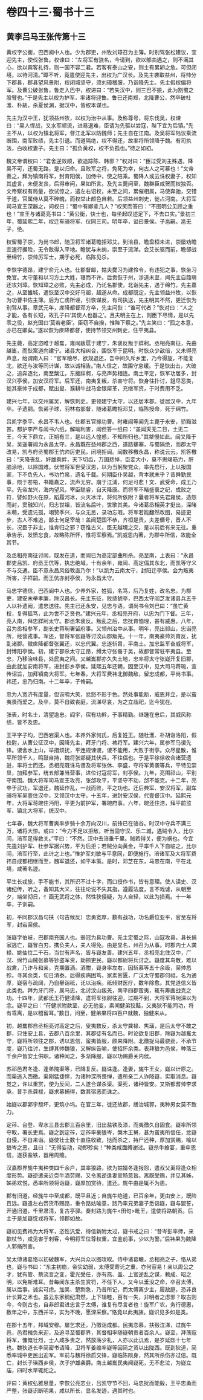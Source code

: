 # 卷四十三·蜀书十三

## 黄李吕马王张传第十三

黄权字公衡，巴西阆中人也。少为郡吏，州牧刘璋召为主簿。时别驾张松建议，宜迎先主，使伐张鲁。权谏曰：“左将军有骁名，今请到，欲以部曲遇之，则不满其心，欲以宾客礼待，则一国不容二君。若客有泰山之安，则主有累卵之危。可但闭境，以待河清。”璋不听，竟遣使迎先主，出权为广汉长。及先主袭取益州，将帅分下郡县，郡县望风景附，权闭城坚守，须刘璋稽服，乃诣降先主。先主假权偏将军。及曹公破张鲁，鲁走入巴中，权进曰：“若失汉中，则三巴不振，此为割蜀之股臂也。”于是先主以权为护军，率诸将迎鲁。鲁已还南郑，北降曹公，然卒破杜濩、朴胡，杀夏侯渊，据汉中，皆权本谋也。

先主为汉中王，犹领益州牧，以权为治中从事。及称尊号，将东伐吴，权谏曰：“吴人悍战，又水军顺流，进易退难，臣请为先驱以尝寇，陛下宜为后镇。”先主不从，以权为镇北将军，督江北军以防魏师；先主自在江南。及吴将军陆议乘流断围，南军败绩，先主引退。而道隔绝，权不得还，故率将所领降于魏。有司执法，白收权妻子。先主曰：“孤负黄权，权不负孤也。”待之如初。

魏文帝谓权曰：“君舍逆效顺，欲追踪陈、韩邪？”权对曰：“臣过受刘主殊遇，降吴不可，还蜀无路，是以归命。且败军之将，免死为幸，何古人之可慕也！”文帝善之，拜为镇南将军，封育阳侯，加侍中，使之陪乘。蜀降人或云诛权妻子，权知其虚言，未便发丧，后得审问，果如所言。及先主薨问至，魏群臣咸贺而权独否。文帝察权有局量，欲试惊之，遣左右诏权，未至之间，累催相属，马使奔驰，交错于道，官属侍从莫不碎魄，而权举止颜色自若。后领益州刺史，徙占河南。大将军司马宣王深器之，问权曰：“蜀中有卿辈几人？”权笑而答曰：“不图明公见顾之重也！”宣王与诸葛亮书曰：“黄公衡，快士也，每坐起叹述足下，不去口实。”景初三年，蜀延熙二年，权迁车骑将军、仪同三司。明年卒，谥曰景侯。子邕嗣。邕无子，绝。

权留蜀子崇，为尚书郎，随卫将军诸葛瞻拒邓艾。到涪县，瞻盘桓未进，崇屡劝瞻宜速行据险，无令敌得入平地。瞻犹与未纳，崇至于流涕。会艾长驱而前，瞻卻战至绵竹，崇帅厉军士，期于必死，临陈见杀。

李恢字德昂，建宁俞元人也。仕郡督邮，姑夫爨习为建伶令，有违犯之事，恢坐习免官。太守董和以习方土大姓，寝而不许。后贡恢于州，涉道未至，闻先主自葭萌还攻刘璋。恢知璋之必败，先主必成，乃讬名郡使，北诣先主，遇于绵竹。先主嘉之，从至雒城，遣恢至汉中交好马超，超遂从命。成都既定，先主领益州牧，以恢为功曹书佐主簿。后为亡虏所诬，引恢谋反，有司执送，先主明其不然，更迁恢为别驾从事。章武元年，庲降都督邓方卒，先主问恢：“谁可代者？”恢对曰：“人之才能，各有长短，故孔子曰‘其使人也器之’。且夫明主在上，则臣下尽情，是以先零之役，赵充国曰‘莫若老臣’。臣窃不自揆，惟陛下察之。”先主笑曰：“孤之本意，亦已在卿矣。”遂以恢为庲降都督，使持节领交州刺史，住平夷县。

先主薨，高定恣睢于越巂，雍闿跋扈于建宁，朱褒反叛于牂牁。丞相亮南征，先由越巂，而恢案道向建宁。诸县大相纠合，围恢军于昆明。时恢众少敌倍，又未得亮声息，绐谓南人曰：“官军粮尽，欲规退还，吾中间久斥乡里，乃今得旋，不能复北，欲还与汝等同计谋，故以诚相告。”南人信之，故围守怠缓。于是恢出击，大破之，追奔逐北，南至槃江，东接牂牁，与亮声势相连。南土平定，恢军功居多，封汉兴亭侯，加安汉将军。后军还，南夷复叛，杀害守将。恢身往扑讨，鉏尽恶类，徙其豪帅于成都，赋出叟、濮耕牛战马金银犀革，充继军资，于时费用不乏。

建兴七年，以交州属吴，解恢刺史。更领建宁太守，以还居本郡。徙居汉中，九年卒。子遗嗣。恢弟子球，羽林右部督，随诸葛瞻拒邓艾，临陈授命，死于绵竹。

吕凯字季平、永昌不韦人也。仕郡五官掾功曹。时雍闿等闻先主薨于永安，骄黠滋甚。都护李严与闿书六纸，解喻利害，闿但答一纸曰：“盖闻天无二日，土无二王，今天下鼎立，正朔有三，是以远人惶惑，不知所归也。”其桀慢如此。闿又降于吴，吴遥署闿为永昌太守。永昌既在益州郡之西，道路壅塞，与蜀隔绝，而郡太守改易，凯与府丞蜀郡王伉帅厉吏民，闭境拒闿。闿数移檄永昌，称说云云。凯答檄曰：“天降丧乱，奸雄乘衅，天下切齿，万国悲悼，臣妾大小，莫不思竭筋力，肝脑涂地，以除国难。伏惟将军世受汉恩，以为当躬聚党众，率先启行，上以报国家，下不负先人，书功竹帛，遗名千载。何期臣仆吴越，背本就末乎？昔舜勤民事，陨于苍梧，书籍嘉之，流声无穷。崩于江浦，何足可悲！文、武受命，成王乃平。先帝龙兴，海内望风，宰臣聪睿，自天降康。而将军不睹盛衰之纪，成败之符，譬如野火在原，蹈履河冰，火灭冰泮，将何所依附？曩者将军先君雍侯，造怨而封，窦融知兴，归志世祖，皆流名后叶，世歌其美。今诸葛丞相英才挺出，深睹未萌，受遗讬孤，翊赞季兴，与众无忌，录功忘瑕。将军若能翻然改图，易迹更步，古人不难追，鄙土何足宰哉！盖闻楚国不恭，齐桓是责，夫差僭号，晋人不长，况臣于非主，谁肯归之邪？窃惟古义，臣无越境之交，是以前后有来无往。重承告示，发愤忘食，故略陈所怀，惟将军察焉。”凯威恩内著，为郡中所信，故能全其节。

及丞相亮南征讨闿，既发在道，而闿已为高定部曲所杀。亮至南，上表曰：“永昌郡吏吕凯、府丞王伉等，执忠绝域，十有余年，雍闿、高定偪其东北，而凯等守义不与交通。臣不意永昌风俗敦直乃尔！”以凯为云南太守，封阳迁亭侯。会为叛夷所害，子祥嗣。而王伉亦封亭侯，为永昌太守。

马忠字德信，巴西阆中人也。少养外家，姓狐，名笃，后乃复姓，改名忠。为郡吏，建安末举孝廉，除汉昌长。先主东征，败绩猇亭，巴西太守阎芝发诸县兵五千人以补遗阙，遣忠送往。先主已还永安，见忠与语，谓尚书令刘巴曰：“虽亡黄权，复得狐笃，此为世不乏贤也。”建兴元年，丞相亮开府，以忠为门下督。三年，亮入南，拜忠牂牁太守。郡丞朱褒反。叛乱之后，忠抚育恤理，甚有威惠。八年，召为丞相参军，副长史蒋琬署留府事。又领州治中从事。明年，亮出祁山，忠诣亮所，经营戎事。军还，督将军张嶷等讨汶山郡叛羌。十一年，南夷豪帅刘胄反，扰乱诸郡。徵庲降都督张翼还，以忠代翼。忠遂斩胄，平南土。加忠监军奋威将军，封博阳亭侯。初，建宁郡杀太守正昂，缚太守张裔于吴，故都督常驻平夷县。至忠，乃移治味县，处民夷之间。又越巂郡亦久失土地，忠率将太守张嶷开复旧郡，由此就加安南将军，进封彭乡亭侯。延熙五年还朝，因至汉中，见大司马蒋琬，宣传诏旨，加拜镇南大将军。七年春，大将军费祎北御魏敌，留忠成都，平尚书事。祎还，忠乃归南。十二年卒，子脩嗣。

忠为人宽济有度量，但诙啁大笑，忿怒不形于色。然处事能断，威恩并立，是以蛮夷畏而爱之。及卒，莫不自致丧庭，流涕尽哀，为之立庙祀，迄今犹在。

张表，时名士，清望逾忠。阎宇，宿有功幹，于事精勤。继踵在忠后，其威风称绩，皆不及忠。

王平字子均，巴西宕渠人也。本养外家何氏，后复姓王。随杜濩、朴胡诣洛阳，假校尉，从曹公征汉中，因降先主，拜牙门将、裨将军。建兴六年，属参军马谡先锋。谡舍水上山，举措烦扰，平连规谏谡，谡不能用，大败于街亭。众尽星散，惟平所领千人，鸣鼓自持，魏将张郃疑其伏兵，不往偪也。于是平徐徐收合诸营遗迸，率将士而还。丞相亮既诛马谡及将军张休、李盛，夺将军黄袭等兵，平特见崇显，加拜参军，统五部兼当营事，进位讨寇将军，封亭侯。九年，亮围祁山，平别守南围。魏大将军司马宣王攻亮，张郃攻平，平坚守不动，郃不能克。十二年，亮卒于武功，军退还，魏延作乱，一战而败，平之功也。迁后典军、安汉将军，副车骑将军吴壹住汉中，又领汉中太守。十五年，进封安汉侯，代壹督汉中。延熙元年，大将军蒋琬住沔阳，平更为前护军，署琬府事。六年，琬还住涪，拜平前监军、镇北大将军，统汉中。

七年春，魏大将军曹爽率步骑十余万向汉川，前锋已在骆谷。时汉中守兵不满三万，诸将大惊。或曰：“今力不足以拒敌，听当固守汉、乐二城，遇贼令入，比尔间，涪军足得救关。”平曰：“不然。汉中去涪垂千里。贼若得关，便为祸也。今宜先遣刘护军、杜参军据兴势，平为后拒；若贼分向黄金，平率千人下自临之，比尔间，涪军行至，此计之上也。”惟护军刘敏与平意同，即便施行。涪诸军及大将军费祎自成都相继而至，魏军退还，如平本策。是时，邓芝在东，马忠在南，平在北境，咸著名迹。

平生长戎旅，手不能书，其所识不过十字，而口授作书，皆有意理。使人读史、汉诸纪传，听之，备知其大义，往往论说不失其指。遵履法度，言不戏谑，从朝至夕，端坐彻日，忄画无武将之体，然性狭侵疑，为人自轻，以此为损焉。十一年卒，子训嗣。

初，平同郡汉昌句扶（句古候反）忠勇宽厚，数有战功，功名爵位亚平，官至左将军，封宕渠侯。

张嶷字伯岐，巴郡南充国人也。弱冠为县功曹。先主定蜀之际，山寇攻县，县长捐家逃亡，嶷冒白刃，携负夫人，夫人得免。由是显名，州召为从事。时郡内士人龚禄、姚伷位二千石，当世有声名，皆与嶷友善。建兴五年，丞相亮北住汉中，广汉、绵竹山贼张慕等钞盗军资，劫掠吏民，嶷以都尉将兵讨之。嶷度其鸟散，难以战禽，乃诈与和亲，克期置酒。酒酣，嶷身率左右，因斩慕等五十余级，渠帅悉殄。寻其余类，旬日清泰。后得疾病困笃，家素贫匮，广汉太守蜀郡何祗，名为通厚，嶷宿与疏阔，乃自轝诣祗，讬以治疾。祗倾财医疗，数年除愈。其党道信义皆此类也。拜为牙门将，属马忠，北讨汶山叛羌，南平四郡蛮夷，辄有筹画战克之功。十四年，武都氐王苻健请降，遣将军张尉往迎，过期不到，大将军蒋琬深以为念。嶷平之曰：“苻健求附款至，必无他变，素闻健弟狡黠，又夷狄不能同功，将有乖离，是以稽留耳。”数日，问至，健弟果将四百户就魏，独健来从。

初，越巂郡自丞相亮讨高定之后，叟夷数反，杀太守龚禄、焦璜，是后太守不敢之郡，只住安上县，去郡八百余里，其郡徒有名而已。时论欲复旧郡，除嶷为越巂太守，嶷将所领往之郡，诱以恩信，蛮夷皆服，颇来降附。北徼捉马最骁劲，不承节度，嶷乃往讨，生缚其帅魏狼，又解纵告喻，使招怀余类。表拜狼为邑侯，种落三千余户皆安土供职。诸种闻之，多渐降服，嶷以功赐爵关内侯。

苏祁邑君冬逢、逢弟隗渠等，已降复反。嶷诛逢。逢妻，旄牛王女，嶷以计原之。而渠逃入西徼。渠刚猛捷悍，为诸种深所畏惮，遣所亲二人诈降嶷，实取消息。嶷觉之，许以重赏，使为反间，二人遂合谋杀渠。渠死，诸种皆安。又斯都耆帅李求承，昔手杀龚禄，嶷求募捕得，数其宿恶而诛之。

始嶷以郡郛宇颓坏，更筑小坞。在官三年，徙还故郡，缮治城郭，夷种男女莫不致力。

定莋、台登、卑水三县去郡三百余里，旧出盐铁及漆，而夷徼久自固食。嶷率所领夺取，署长吏焉。嶷之到定莋，定莋率豪狼岑，槃木王舅，甚为蛮夷所信任，忿嶷自侵，不自来诣。嶷使壮士数十直往收致，挞而杀之，持尸还种，厚加赏赐，喻以狼岑之恶，且曰：“无得妄动，动即殄矣！”种类咸面缚谢过。嶷杀牛飨宴，重申恩信，遂获盐铁，器用周赡。

汉嘉郡界旄牛夷种类四千余户，其率狼路，欲为姑婿冬逢报怨，遣叔父离将逢众相度形势。嶷逆遣亲近赍牛酒劳赐，又令离逆逢妻宣畅意旨。离既受赐，并见其姊，姊弟欢悦，悉率所领将诣嶷，嶷厚加赏待，遣还。旄牛由是辄不为患。

郡有旧道，经旄牛中至成都，既平且近；自旄牛绝道，已百余年，更由安上，既险且远。嶷遣左右赍货币赐路，重令路姑喻意，路乃率兄弟妻子悉诣嶷，嶷与盟誓，开通旧道，千里肃清，复古亭驿。奏封路为旄牛<田句>毗王，遣使将路朝贡。后主于是加嶷怃戎将军，领郡如故。

嶷初见费祎为大将军，恣性汎爱，待信新附太过，嶷书戒之曰：“昔岑彭率师，来歙杖节，咸见害于刺客，今明将军位尊权重，宜鉴前事，少以为警。”后祎果为魏降人郭脩所害。

吴太傅诸葛恪以初破魏军，大兴兵众以图攻取。侍中诸葛瞻，丞相亮之子，恪从弟也，嶷与书曰：“东主初崩，帝实幼弱，太傅受寄讬之重，亦何容易！亲以周公之才，犹有管、蔡流言之变，霍光受任，亦有燕、盖、上官逆乱之谋，赖成、昭之明，以免斯难耳。昔每闻东主杀生赏罚，不任下人，又今以垂没之命，卒召太傅，属以后事，诚实可虑。加吴、楚剽急，乃昔所记，而太傅离少主，履敌庭，恐非良计长算之术也。虽云东家纲纪肃然，上下辑睦，百有一失，非明者之虑邪？取古则今，今则古也，自非郎君进忠言于太傅，谁复有尽言者也！旋军广农，务行德惠，数年之中，东西并举，实为不晚，愿深采察。”恪竟以此夷族。嶷识见多如是类。

在郡十五年，邦域安穆。屡乞求还，乃徵诣成都。民夷恋慕，扶毂泣涕，过旄牛邑，邑君襁负来迎，及追寻至蜀郡界，其督相率随嶷朝贡者百余人。嶷至，拜荡寇将军，慷慨壮烈，士人咸多贵之，然放荡少礼，人亦以此讥焉，是岁延熙十七年也。魏狄道长李简密书请降，卫将军姜维率嶷等因简之资以出陇西。既到狄道，简悉率城中吏民出迎军。军前与魏将徐质交锋，嶷临陈陨身，然其所杀伤亦过倍。既亡，封长子瑛西乡侯，次子护雄袭爵。南土越巂民夷闻嶷死，无不悲泣，为嶷立庙，四时水旱辄祀之。

评曰：黄权弘雅思量，李恢公亮志业，吕凯守节不回，马忠扰而能毅，王平忠勇而严整，张嶷识断明果，咸以所长，显名发迹，遇其时也。
